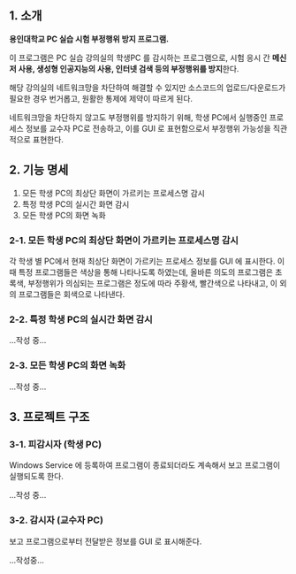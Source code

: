 ## 1. 소개
**용인대학교 PC 실습 시험 부정행위 방지 프로그램.**

이 프로그램은 PC 실습 강의실의 학생PC 를 감시하는 프로그램으로, 시험 응시 간 **메신저 사용, 생성형 인공지능의 사용, 인터넷 검색 등의 부정행위를 방지**한다.

해당 강의실의 네트워크망을 차단하여 해결할 수 있지만 소스코드의 업로드/다운로드가 필요한 경우 번거롭고, 원활한 통제에 제약이 따르게 된다.

네트워크망을 차단하지 않고도 부정행위를 방지하기 위해, 학생 PC에서 실행중인 프로세스 정보를 교수자 PC로 전송하고, 이를 GUI 로 표현함으로서 부정행위 가능성을 직관적으로 표현한다.

## 2. 기능 명세
1. 모든 학생 PC의 최상단 화면이 가르키는 프로세스명 감시
2. 특정 학생 PC의 실시간 화면 감시
3. 모든 학생 PC의 화면 녹화

### 2-1. 모든 학생 PC의 최상단 화면이 가르키는 프로세스명 감시
각 학생 별 PC에서 현재 최상단 화면이 가르키는 프로세스 정보를 GUI 에 표시한다.
이때 특정 프로그램들은 색상을 통해 나타나도록 하였는데, 올바른 의도의 프로그램은 초록색, 부정행위가 의심되는 프로그램은 정도에 따라 주황색, 빨간색으로 나타내고, 이 외의 프로그램들은 회색으로 나타낸다.


### 2-2. 특정 학생 PC의 실시간 화면 감시
...작성 중...

### 2-3. 모든 학생 PC의 화면 녹화
...작성 중...

## 3. 프로젝트 구조
### 3-1. 피감시자 (학생 PC)
Windows Service 에 등록하여 프로그램이 종료되더라도 계속해서 보고 프로그램이 실행되도록 한다.

...작성 중...

### 3-2. 감시자 (교수자 PC)
보고 프로그램으로부터 전달받은 정보를 GUI 로 표시해준다.

...작성중...
